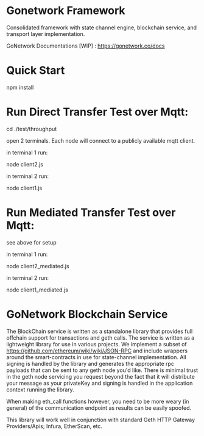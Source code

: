 

# Gonetwork Framework 

Consolidated framework with state channel engine, blockchain service, and transport layer implementation.

GoNetwork Documentations [WIP] : https://gonetwork.co/docs

Quick Start
===========

npm install

# Run Direct Transfer Test over Mqtt:

cd ./test/throughput

open 2 terminals.  Each node will connect to a publicly available mqtt client.

in terminal 1 run: 

node client2.js

in terminal 2 run:

node client1.js

# Run Mediated Transfer Test over Mqtt:

see above for setup

in terminal 1 run: 

node client2_mediated.js

in terminal 2 run:

node client1_mediated.js

# GoNetwork Blockchain Service

The BlockChain service is written as a standalone library that provides full offchain support for transactions and geth calls.  The service is written as a lightweight library for use in various projects.  We implement a subset of https://github.com/ethereum/wiki/wiki/JSON-RPC and include wrappers around the smart-contracts in use for state-channel implementation.  All signing is handled by the library and generates the appropriate rpc payloads that can be sent to any geth node you'd like.  There is minimal trust in the geth node servicing you request beyond the fact that it will distribute your message as your privateKey and signing is handled in the application context running the library.

When making eth_call functions however, you need to be more weary (in general) of the communication endpoint as results can be easily spoofed.

This library will work well in conjunction with standard Geth HTTP Gateway Providers/Apis; Infura, EtherScan, etc.
